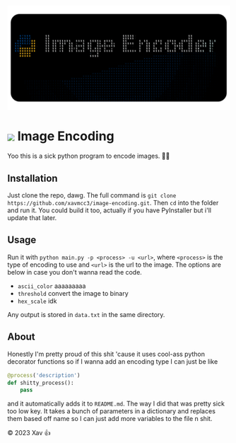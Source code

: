 ![image](src/banner.png)

# <image src="src/logo.png" width=37 style="vertical-align: middle;"> Image Encoding

Yoo this is a sick python program to encode images. 🥵🥵

## Installation

Just clone the repo, dawg. The full command is `git clone https://github.com/xavmcc3/image-encoding.git`. Then `cd` into the folder and run it. You could build it too, actually if you have PyInstaller but i'll update that later.

## Usage

Run it with `python main.py -p <process> -u <url>`, where `<process>` is the type of encoding to use and `<url>` is the url to the image. The options are below in case you don't wanna read the code.

 - `ascii_color` aaaaaaaaa
 - `threshold` convert the image to binary
 - `hex_scale` idk

Any output is stored in `data.txt` in the same directory.

## About
Honestly I'm pretty proud of this shit 'cause it uses cool-ass python decorator functions so if I wanna add an encoding type I can just be like 
```py
@process('description')
def shitty_process():
    pass
```
and it automatically adds it to `README.md`. The way I did that was pretty sick too low key. It takes a bunch of parameters in a dictionary and replaces them based off name so I can just add more variables to the file n shit.

© 2023 Xav 👍